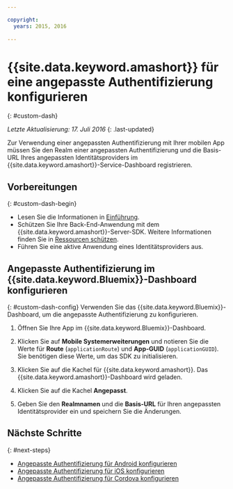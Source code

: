 ```yaml
---

copyright:
  years: 2015, 2016
  
---
```


# {{site.data.keyword.amashort}} für eine angepasste Authentifizierung konfigurieren
{: #custom-dash}

*Letzte Aktualisierung: 17. Juli 2016*
{: .last-updated}


Zur Verwendung einer angepassten Authentifizierung mit Ihrer mobilen App müssen Sie den Realm einer angepassten Authentifizierung und die Basis-URL Ihres angepassten Identitätsproviders im {{site.data.keyword.amashort}}-Service-Dashboard registrieren.

## Vorbereitungen
{: #custom-dash-begin}
* Lesen Sie die Informationen in [Einführung](index.html).
* Schützen Sie Ihre Back-End-Anwendung mit dem {{site.data.keyword.amashort}}-Server-SDK.  Weitere Informationen finden Sie in [Ressourcen schützen](protecting-resources.html).
* Führen Sie eine aktive Anwendung eines Identitätsproviders aus.

## Angepasste Authentifizierung im {{site.data.keyword.Bluemix}}-Dashboard konfigurieren
{: #custom-dash-config}
Verwenden Sie das {{site.data.keyword.Bluemix}}-Dashboard, um die angepasste Authentifizierung zu konfigurieren.

1. Öffnen Sie Ihre App im {{site.data.keyword.Bluemix}}-Dashboard.

1. Klicken Sie auf **Mobile Systemerweiterungen** und notieren Sie die Werte für **Route** (`applicationRoute`) und **App-GUID** (`applicationGUID`). Sie benötigen diese Werte, um das SDK zu initialisieren.

1. Klicken Sie auf die Kachel für {{site.data.keyword.amashort}}. Das {{site.data.keyword.amashort}}-Dashboard wird geladen.

1. Klicken Sie auf die Kachel **Angepasst**.

1. Geben Sie den **Realmnamen** und die **Basis-URL** für Ihren angepassten Identitätsprovider ein und speichern Sie die Änderungen.

## Nächste Schritte
{: #next-steps}
* [Angepasste Authentifizierung für Android konfigurieren](custom-auth-android.html)
* [Angepasste Authentifizierung für iOS konfigurieren](custom-auth-ios.html)
* [Angepasste Authentifizierung für Cordova konfigurieren](custom-auth-cordova.html)
